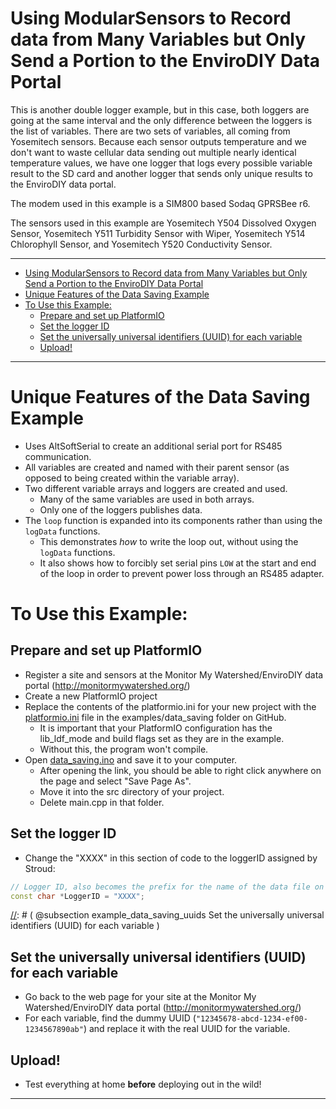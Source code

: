 [//]: # ( @page example_data_saving Data Saving Example )
# Using ModularSensors to Record data from Many Variables but Only Send a Portion to the EnviroDIY Data Portal

This is another double logger example, but in this case, both loggers are going at the same interval and the only difference between the loggers is the list of variables.
There are two sets of variables, all coming from Yosemitech sensors.
Because each sensor outputs temperature and we don't want to waste cellular data sending out multiple nearly identical temperature values, we have one logger that logs every possible variable result to the SD card and another logger that sends only unique results to the EnviroDIY data portal.

The modem used in this example is a SIM800 based Sodaq GPRSBee r6.

The sensors used in this example are Yosemitech Y504 Dissolved Oxygen Sensor, Yosemitech Y511 Turbidity Sensor with Wiper, Yosemitech Y514 Chlorophyll Sensor, and Yosemitech Y520 Conductivity Sensor.

_______

[//]: # ( @tableofcontents )

[//]: # ( Start GitHub Only )
- [Using ModularSensors to Record data from Many Variables but Only Send a Portion to the EnviroDIY Data Portal](#using-modularsensors-to-record-data-from-many-variables-but-only-send-a-portion-to-the-envirodiy-data-portal)
- [Unique Features of the Data Saving Example](#unique-features-of-the-data-saving-example)
- [To Use this Example:](#to-use-this-example)
  - [Prepare and set up PlatformIO](#prepare-and-set-up-platformio)
  - [Set the logger ID](#set-the-logger-id)
  - [Set the universally universal identifiers (UUID) for each variable](#set-the-universally-universal-identifiers-uuid-for-each-variable)
  - [Upload!](#upload)

[//]: # ( End GitHub Only )

_______

[//]: # ( @section example_data_saving_unique Unique Features of the Data Saving Example )
# Unique Features of the Data Saving Example
- Uses AltSoftSerial to create an additional serial port for RS485 communication.
- All variables are created and named with their parent sensor (as opposed to being created within the variable array).
- Two different variable arrays and loggers are created and used.
  - Many of the same variables are used in both arrays.
  - Only one of the loggers publishes data.
- The `loop` function is expanded into its components rather than using the `logData` functions.
  - This demonstrates *how* to write the loop out, without using the `logData` functions.
  - It also shows how to forcibly set serial pins `LOW` at the start and end of the loop in order to prevent power loss through an RS485 adapter.

[//]: # ( @section example_data_saving_using To Use this Example: )
# To Use this Example:

[//]: # ( @subsection example_data_saving_pio Prepare and set up PlatformIO )
## Prepare and set up PlatformIO
- Register a site and sensors at the Monitor My Watershed/EnviroDIY data portal (http://monitormywatershed.org/)
- Create a new PlatformIO project
- Replace the contents of the platformio.ini for your new project with the [platformio.ini](https://raw.githubusercontent.com/EnviroDIY/ModularSensors/master/examples/data_saving/platformio.ini) file in the examples/data_saving folder on GitHub.
    - It is important that your PlatformIO configuration has the lib_ldf_mode and build flags set as they are in the example.
    - Without this, the program won't compile.
- Open [data_saving.ino](https://raw.githubusercontent.com/EnviroDIY/ModularSensors/master/examples/data_saving/data_saving.ino) and save it to your computer.
    - After opening the link, you should be able to right click anywhere on the page and select "Save Page As".
    - Move it into the src directory of your project.
    - Delete main.cpp in that folder.

[//]: # ( @subsection example_data_saving_logger_id Set the logger ID )
## Set the logger ID
- Change the "XXXX" in this section of code to the loggerID assigned by Stroud:

```cpp
// Logger ID, also becomes the prefix for the name of the data file on SD card
const char *LoggerID = "XXXX";
```

[//]: # ( @subsection example_data_saving_uuids Set the universally universal identifiers (UUID) for each variable )
## Set the universally universal identifiers (UUID) for each variable
- Go back to the web page for your site at the Monitor My Watershed/EnviroDIY data portal (http://monitormywatershed.org/)
- For each variable, find the dummy UUID (`"12345678-abcd-1234-ef00-1234567890ab"`) and replace it with the real UUID for the variable.

[//]: # ( @subsection example_data_saving_upload Upload! )
## Upload!
- Test everything at home **before** deploying out in the wild!

_______


[//]: # ( @section example_data_saving_pio PlatformIO Configuration )

[//]: # ( @include{lineno} data_saving/platformio.ini )

[//]: # ( @section example_data_saving_code The Complete Code )

